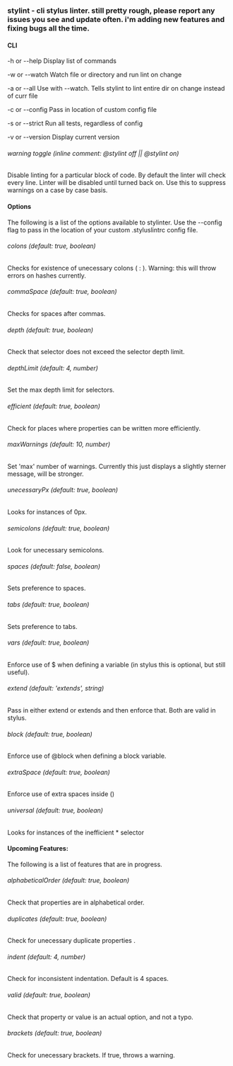 ### stylint - cli stylus linter. still pretty rough, please report any issues you see and update often. i'm adding new features and fixing bugs all the time.

#### CLI
-h or --help 	Display list of commands

-w or --watch 	Watch file or directory and run lint on change

-a or --all 	Use with --watch. Tells stylint to lint entire dir on change instead of curr file

-c or --config 	Pass in location of custom config file

-s or --strict 	Run all tests, regardless of config

-v or --version Display current version

###### warning toggle (inline comment: @stylint off || @stylint on)
Disable linting for a particular block of code. By default the linter will check every line. Linter will be disabled until turned back on. Use this to suppress warnings on a case by case basis.

#### Options
The following is a list of the options available to stylinter. Use the --config flag to pass in the location of your custom .styluslintrc config file.

###### colons (default: true, boolean)
Checks for existence of unecessary colons ( : ). Warning: this will throw errors on hashes currently.

###### commaSpace (default: true, boolean)
Checks for spaces after commas.

###### depth (default: true, boolean)
Check that selector does not exceed the selector depth limit.

###### depthLimit (default: 4, number)
Set the max depth limit for selectors.

###### efficient (default: true, boolean)
Check for places where properties can be written more efficiently.

###### maxWarnings (default: 10, number)
Set 'max' number of warnings. Currently this just displays a slightly sterner message, will be stronger.

###### unecessaryPx (default: true, boolean)
Looks for instances of 0px.

###### semicolons (default: true, boolean)
Look for unecessary semicolons.

###### spaces (default: false, boolean)
Sets preference to spaces.

###### tabs (default: true, boolean)
Sets preference to tabs.

###### vars (default: true, boolean)
Enforce use of $ when defining a variable (in stylus this is optional, but still useful).

###### extend (default: 'extends', string)
Pass in either extend or extends and then enforce that. Both are valid in stylus.

###### block (default: true, boolean)
Enforce use of @block when defining a block variable.

###### extraSpace (default: true, boolean)
Enforce use of extra spaces inside ()

###### universal (default: true, boolean)
Looks for instances of the inefficient * selector

#### Upcoming Features:
The following is a list of features that are in progress.

###### alphabeticalOrder (default: true, boolean)
Check that properties are in alphabetical order.

###### duplicates (default: true, boolean)
Check for unecessary duplicate properties .

###### indent (default: 4, number)
Check for inconsistent indentation. Default is 4 spaces.

###### valid (default: true, boolean)
Check that property or value is an actual option, and not a typo.

###### brackets (default: true, boolean)
Check for unecessary brackets. If true, throws a warning.
